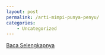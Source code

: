 ```yaml
---
layout: post
permalink: /arti-mimpi-punya-penyu/
categories:
    - Uncategorized
---
```


[Baca Selengkapnya](/02)
